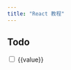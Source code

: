 ```yaml
---
title: "React 教程"
---
```


<h2>Todo</h2>

<div class="todo">
  <label v-for="(value, key) in todoList" :key="key" >
    <input
      type="checkbox"
      :value="value"
      v-model="checkedNames"
    >
    <span>{{value}}</span>
  </label>
</div>

<script>
export default {
  data() {
    return {
      todoList: [
        'React 入门实例教程',
        'React Hooks 入门教程',
        'React 钩子：useEffect()',
        'React Router 使用教程',
        'Redux 入门教程（一）：基本用法',
        'Redux 入门教程（二）：中间件与异步操作',
        'Redux 入门教程（三）：React-Redux 的用法',
      ],
      checkedNames: [
        'React 入门实例教程',
        'React Hooks 入门教程',
        'React 钩子：useEffect()',
        'Redux 入门教程（一）：基本用法',
      ]
    }
  }
}
</script>

<style>
.todo {

}
.todo > label {
  display: block;
  margin: 0.5em 0;
}
</style>